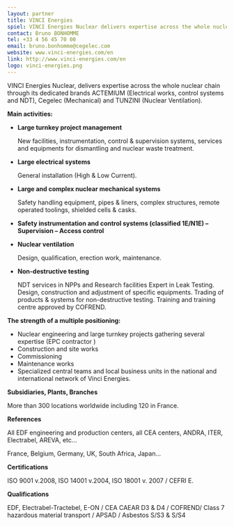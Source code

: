 ```yaml
---
layout: partner
title: VINCI Energies
spiel: VINCI Energies Nuclear delivers expertise across the whole nuclear chain.
contact: Bruno BONHOMME
tel: +33 4 56 45 70 00
email: bruno.bonhomme@cegelec.com
website: www.vinci-energies.com/en
link: http://www.vinci-energies.com/en
logo: vinci-energies.png
---
```


VINCI Energies Nuclear, delivers expertise across the whole nuclear chain through its dedicated brands ACTEMIUM (Electrical works, control systems and NDT), Cegelec (Mechanical) and TUNZINI (Nuclear Ventilation).

**Main activities:**

- **Large turnkey project management**

    New facilities, instrumentation, control & supervision systems, services and equipments for dismantling and nuclear waste treatment.

- **Large electrical systems**

    General installation (High & Low Current).

- **Large and complex nuclear mechanical systems**

    Safety handling equipment, pipes & liners, complex structures, remote operated toolings, shielded cells & casks.

- **Safety instrumentation and control systems (classified 1E/N1E) – Supervision – Access control**

- **Nuclear ventilation**

    Design, qualification, erection work, maintenance.

- **Non-destructive testing**


    NDT services in NPPs and Research facilities Expert in Leak Testing.
Design, construction and adjustment of specific equipments. 
Trading of products & systems for non-destructive testing. 
Training and training centre approved by COFREND. 

**The strength of a multiple positioning:**

- Nuclear engineering and large turnkey projects gathering several expertise (EPC contractor )
- Construction and site works
- Commissioning
- Maintenance works 
- Specialized central teams and local business units in the national and international network of Vinci Energies.

**Subsidiaries, Plants, Branches**

More than 300 locations worldwide including 120 in France.

**References**

All EDF engineering and production centers, all CEA centers, ANDRA, ITER, Electrabel, AREVA, etc...

France, Belgium, Germany, UK, South Africa, Japan...

**Certifications**

ISO 9001 v.2008, ISO 14001 v.2004, ISO 18001 v. 2007 / CEFRI E.

**Qualifications**

EDF, Electrabel-Tractebel, E-ON / CEA CAEAR D3 & D4 / COFREND/ Class 7 hazardous material transport / APSAD / Asbestos S/S3 & S/S4
